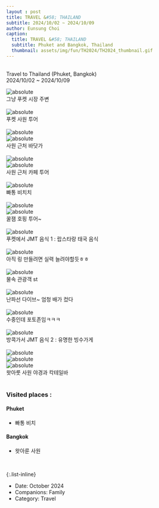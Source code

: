 ```yaml
--- 
layout : post
title: TRAVEL &#58; THAILAND
subtitle: 2024/10/02 ~ 2024/10/09
author: Eunsung Choi
caption:
  title: TRAVEL &#58; THAILAND
  subtitle: Phuket and Bangkok, Thailand
  thumbnail: assets/img/fun/TH2024/TH2024_thumbnail.gif
---
```

<br><be>
Travel to Thailand (Phuket, Bangkok) <br>
2024/10/02 ~ 2024/10/09 <br>


<img data-action="zoom" class="img-fluid d-block mx-auto" src= "/assets/img/fun/TH2024/TH2024_1.jpg" alt='absolute' > <br>
그냥 푸켓 시장 주변 <br> <br>
<img data-action="zoom" class="img-fluid d-block mx-auto" src= "/assets/img/fun/TH2024/TH2024_2.jpg" alt='absolute' > <br>
푸켓 사원 투어 <br> <br>
<img data-action="zoom" class="img-fluid d-block mx-auto" src= "/assets/img/fun/TH2024/TH2024_3.jpg" alt='absolute' > <br>
<img data-action="zoom" class="img-fluid d-block mx-auto" src= "/assets/img/fun/TH2024/TH2024_4.jpg" alt='absolute' > <br>
사원 근처 바닷가 <br> <br>
<img data-action="zoom" class="img-fluid d-block mx-auto" src= "/assets/img/fun/TH2024/TH2024_5.jpg" alt='absolute' > <br>
<img data-action="zoom" class="img-fluid d-block mx-auto" src= "/assets/img/fun/TH2024/TH2024_6.jpg" alt='absolute' > <br>
사원 근처 카페 투어 <br> <br>
<img data-action="zoom" class="img-fluid d-block mx-auto" src= "/assets/img/fun/TH2024/TH2024_7.jpg" alt='absolute' > <br>
빠통 비치치 <br> <br>
<img data-action="zoom" class="img-fluid d-block mx-auto" src= "/assets/img/fun/TH2024/TH2024_8.jpg" alt='absolute' > <br>
<img data-action="zoom" class="img-fluid d-block mx-auto" src= "/assets/img/fun/TH2024/TH2024_9.jpg" alt='absolute' > <br>
꿀잼 호핑 투어~ <br> <br>
<img data-action="zoom" class="img-fluid d-block mx-auto" src= "/assets/img/fun/TH2024/TH2024_10.jpg" alt='absolute' > <br>
푸켓에서 JMT 음식 1 : 랍스타랑 태국 음식<br> <br>
<img data-action="zoom" class="img-fluid d-block mx-auto" src= "/assets/img/fun/TH2024/TH2024_gif1.gif" alt='absolute' > <br>
아직 링 만들려면 실력 늘려야할듯ㅎㅎ <br> <br>
<img data-action="zoom" class="img-fluid d-block mx-auto" src= "/assets/img/fun/TH2024/TH2024_gif2.gif" alt='absolute' > <br>
물속 관광객 st <br> <br>
<img data-action="zoom" class="img-fluid d-block mx-auto" src= "/assets/img/fun/TH2024/TH2024_gif3.gif" alt='absolute' > <br>
난파선 다이브~ 엄청 배가 컸다 <br> <br>
<img data-action="zoom" class="img-fluid d-block mx-auto" src= "/assets/img/fun/TH2024/TH2024_gif4.gif" alt='absolute' > <br>
수중인데 포토존임ㅋㅋㅋ <br> <br>
<img data-action="zoom" class="img-fluid d-block mx-auto" src= "/assets/img/fun/TH2024/TH2024_11.jpg" alt='absolute' > <br>
방콕가서 JMT 음식 2 : 유명한 빙수가게 <br> <br>
<img data-action="zoom" class="img-fluid d-block mx-auto" src= "/assets/img/fun/TH2024/TH2024_12.jpg" alt='absolute' > <br>
<img data-action="zoom" class="img-fluid d-block mx-auto" src= "/assets/img/fun/TH2024/TH2024_13.jpg" alt='absolute' > <br>
<img data-action="zoom" class="img-fluid d-block mx-auto" src= "/assets/img/fun/TH2024/TH2024_14.jpg" alt='absolute' > <br>
왓아룻 사원 야경과 칵테일바 <br> <br>


### Visited places : <br>
#### Phuket
- 빠통 비치

#### Bangkok
- 왓아룬 사원

<br>


{:.list-inline}
- Date: October 2024
- Companions: Family
- Category: Travel